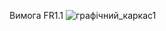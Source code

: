 Вимога FR1.1
![графічний_каркас1](https://user-images.githubusercontent.com/79908409/191916803-51c6f388-59d4-48a6-b850-7e57515d8ade.jpg)
